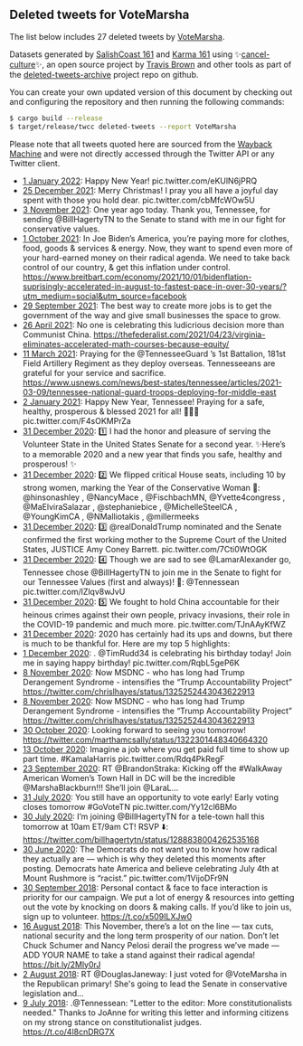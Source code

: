 ## Deleted tweets for VoteMarsha

The list below includes 27 deleted tweets by
[VoteMarsha](https://twitter.com/VoteMarsha).



Datasets generated by [SalishCoast 161](https://twitter.com/SalishCoastA) and [Karma 161](https://twitter.com/KarmaOneSixOne)
using ✨[cancel-culture](https://github.com/travisbrown/cancel-culture)✨, an open source project by [Travis Brown](https://twitter.com/travisbrown) 
and other tools as part of the [deleted-tweets-archive](https://github.com/salcoast/deleted-tweets-archive/) project repo on github.

You can create your own updated version of this document by checking out and configuring the
repository and then running the following commands:

```bash
$ cargo build --release
$ target/release/twcc deleted-tweets --report VoteMarsha
```

Please note that all tweets quoted here are sourced from the
[Wayback Machine](https://web.archive.org) and were not directly accessed through the Twitter API or
any Twitter client.

* [ 1 January 2022](https://web.archive.org/web/20220101152126/https://twitter.com/VoteMarsha/status/1477297064904208385): Happy New Year! pic.twitter.com/eKUlN6jPRQ
* [25 December 2021](https://web.archive.org/web/20211225160741/https://twitter.com/VoteMarsha/status/1474773188785713156): Merry Christmas! I pray you all have a joyful day spent with those you hold dear. pic.twitter.com/cbMfcWOw5U
* [ 3 November 2021](https://web.archive.org/web/20211103170049/https://twitter.com/VoteMarsha/status/1455942981354205184): One year ago today.   Thank you, Tennessee, for sending  @BillHagertyTN  to the Senate to stand with me in our fight for conservative values.
* [ 1 October 2021](https://web.archive.org/web/20211001151951/https://twitter.com/VoteMarsha/status/1443958756040224769): In Joe Biden’s America, you’re paying more for clothes, food, goods & services & energy. Now, they want to spend even more of your hard-earned money on their radical agenda.   We need to take back control of our country, & get this inflation under control. https://www.breitbart.com/economy/2021/10/01/bidenflation-suprisingly-accelerated-in-august-to-fastest-pace-in-over-30-years/?utm_medium=social&utm_source=facebook
* [29 September 2021](https://web.archive.org/web/20210929165948/https://twitter.com/VoteMarsha/status/1443258777646551046): The best way to create more jobs is to get the  government of the way and give small businesses the space to grow.
* [26 April 2021](https://web.archive.org/web/20210426204513/https://twitter.com/VoteMarsha/status/1386783280146665481): No one is celebrating this ludicrious decision more than Communist China. https://thefederalist.com/2021/04/23/virginia-eliminates-accelerated-math-courses-because-equity/
* [11 March 2021](https://web.archive.org/web/20210311160354/https://twitter.com/VoteMarsha/status/1370042612946718722): Praying for the  @TennesseeGuard ’s 1st Battalion, 181st Field Artillery Regiment as they deploy overseas. Tennesseeans are grateful for your service and sacrifice. https://www.usnews.com/news/best-states/tennessee/articles/2021-03-09/tennessee-national-guard-troops-deploying-for-middle-east
* [ 2 January 2021](https://web.archive.org/web/20210102013452/https://twitter.com/VoteMarsha/status/1345181644592857089): Happy New Year, Tennessee! Praying for a safe, healthy, prosperous & blessed 2021 for all! 🎇🎉🎆 pic.twitter.com/F4sOKMPrZa
* [31 December 2020](https://web.archive.org/web/20201231211419/https://twitter.com/VoteMarsha/status/1344753609267838976): 1️⃣ I had the honor and pleasure of serving the Volunteer State in the United States Senate for a second year.  ✨Here’s to a memorable 2020 and a new year that finds you safe, healthy and prosperous! ✨
* [31 December 2020](https://web.archive.org/web/20201231211419/https://twitter.com/VoteMarsha/status/1344753609267838976): 2️⃣ We flipped critical House seats, including 10 by strong women, marking the Year of the Conservative Woman 💪:  @hinsonashley ,  @NancyMace , @FischbachMN,  @Yvette4congress ,  @MaElviraSalazar ,  @stephaniebice ,  @MichelleSteelCA ,  @YoungKimCA ,  @NMalliotakis ,  @millermeeks
* [31 December 2020](https://web.archive.org/web/20201231211419/https://twitter.com/VoteMarsha/status/1344753609267838976): 3️⃣  @realDonaldTrump  nominated and the Senate confirmed the first working mother to the Supreme Court of the United States, JUSTICE Amy Coney Barrett. pic.twitter.com/7Cti0WtOGK
* [31 December 2020](https://web.archive.org/web/20201231211419/https://twitter.com/VoteMarsha/status/1344753609267838976): 4️⃣ Though we are sad to see  @LamarAlexander  go, Tennessee chose  @BillHagertyTN  to join me in the Senate to fight for our Tennessee Values (first and always)!  📸:  @Tennessean  pic.twitter.com/lZlqv8wJvU
* [31 December 2020](https://web.archive.org/web/20201231211419/https://twitter.com/VoteMarsha/status/1344753609267838976): 5️⃣ We fought to hold China accountable for their heinous crimes against their own people, privacy invasions, their role in the COVID-19 pandemic and much more. pic.twitter.com/TJnAAyKfWZ
* [31 December 2020](https://web.archive.org/web/20201231211419/https://twitter.com/VoteMarsha/status/1344753609267838976): 2020 has certainly had its ups and downs, but there is much to be thankful for. Here are my top 5 highlights:
* [ 1 December 2020](https://web.archive.org/web/20201201021206/https://twitter.com/VoteMarsha/status/1333593395294420993): . @TimRudd34  is celebrating his birthday today! Join me in saying happy birthday! pic.twitter.com/RqbL5geP6K
* [ 8 November 2020](https://web.archive.org/web/20201108163214/https://twitter.com/VoteMarsha/status/1325476147791015936): Now MSDNC - who has long had Trump Derangement Syndrome - intensifies the “Trump Accountability Project”  https://twitter.com/chrislhayes/status/1325252443043622913
* [ 8 November 2020](https://web.archive.org/web/20201108162846/https://twitter.com/VoteMarsha/status/1325475111055618048): Now MSDNC - who has long had Trump Derangement Syndrome - intensifies the “Trump Accountability Project”  https://twitter.com/chrislhayes/status/1325252443043622913
* [30 October 2020](https://web.archive.org/web/20201030221838/https://twitter.com/VoteMarsha/status/1322301803912974336): Looking forward to seeing you tomorrow! https://twitter.com/marthamcsally/status/1322301448340664320
* [13 October 2020](https://web.archive.org/web/20201013233352/https://twitter.com/VoteMarsha/status/1316160035693580289): Imagine a job where you get paid full time to show up part time.  #KamalaHarris  pic.twitter.com/Rdq4PkRegF
* [23 September 2020](https://web.archive.org/web/20200923120130/https://twitter.com/VoteMarsha/status/1308738258474610688): RT @BrandonStraka: Kicking off the #WalkAway American Women’s Town Hall in DC will be the incredible @MarshaBlackburn!!! She’ll join @LaraL…
* [31 July 2020](https://web.archive.org/web/20200731172041/https://twitter.com/VoteMarsha/status/1289249529686929408): You still have an opportunity to vote early! Early voting closes tomorrow  #GoVoteTN  pic.twitter.com/Yy12cl6BMo
* [30 July 2020](https://web.archive.org/web/20200730161732/https://twitter.com/VoteMarsha/status/1288870895826735105): I’m joining  @BillHagertyTN  for a tele-town hall this tomorrow at 10am ET/9am CT! RSVP ⬇️: https://twitter.com/billhagertytn/status/1288838004262535168
* [30 June 2020](https://web.archive.org/web/20200630145602/https://twitter.com/VoteMarsha/status/1277975181055504386): The Democrats do not want you to know how radical they actually are — which is why they deleted this moments after posting.   Democrats hate America and believe celebrating July 4th at Mount Rushmore is “racist.” pic.twitter.com/1VijoDFr9N
* [30 September 2018](https://web.archive.org/web/20180930160817/https://twitter.com/VoteMarsha/status/1046431548864630784): Personal contact &amp; face to face interaction is priority for our campaign. We put a lot of energy &amp; resources into getting out the vote by knocking on doors &amp; making calls. If you’d like to join us, sign up to volunteer. https://t.co/x509ILXJw0
* [16 August 2018](https://web.archive.org/web/20180816232015/https://twitter.com/VoteMarsha/status/1030231480339849216): This November, there’s a lot on the line — tax cuts, national security and the long term prosperity of our nation. Don’t let Chuck Schumer and Nancy Pelosi derail the progress we’ve made — ADD YOUR NAME to take a stand against their radical agenda! https://bit.ly/2Mly0rJ
* [ 2 August 2018](https://web.archive.org/web/20180802205032/https://twitter.com/VoteMarsha/status/1025121695303196676): RT @DouglasJaneway: I just voted for @VoteMarsha in the Republican primary! She's going to lead the Senate in conservative legislation and…
* [ 9 July 2018](https://web.archive.org/web/20180709195811/https://twitter.com/VoteMarsha/status/1016411212228284416): .@Tennessean: "Letter to the editor: More constitutionalists needed."   Thanks to JoAnne for writing this letter and informing citizens on my strong stance on constitutionalist judges. https://t.co/4l8cnDRG7X

